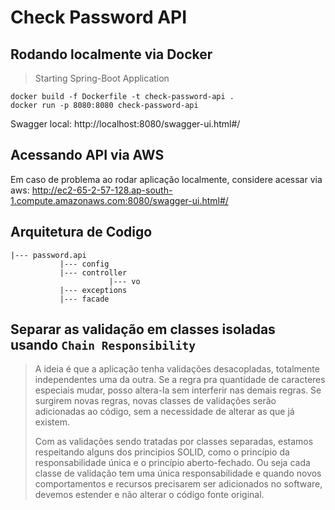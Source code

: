 # Check Password API 


## Rodando localmente via Docker


> Starting Spring-Boot Application
```shell
docker build -f Dockerfile -t check-password-api .
docker run -p 8080:8080 check-password-api
```
Swagger local: http://localhost:8080/swagger-ui.html#/
## Acessando API via AWS

Em caso de problema ao rodar aplicação localmente, considere acessar via aws: http://ec2-65-2-57-128.ap-south-1.compute.amazonaws.com:8080/swagger-ui.html#/



## Arquitetura de Codigo

```
|--- password.api
           |--- config
           |--- controller          
                      |--- vo
           |--- exceptions
           |--- facade
```                                                       

## Separar as validação em classes isoladas usando  `Chain Responsibility`
>  A ideia é que a aplicação tenha validações desacopladas, totalmente independentes uma da outra.
>  Se a regra pra quantidade de caracteres especiais mudar, posso altera-la sem interferir nas demais regras.
>  Se surgirem novas regras, novas classes de validações serão adicionadas ao código, 
>  sem a necessidade de alterar as que já existem.
> 
>  Com as validações sendo tratadas por classes separadas, estamos respeitando alguns dos principios SOLID, 
>  como o princípio da responsabilidade única e o princípio aberto-fechado.
>  Ou seja cada classe de validação tem uma única responsabilidade e 
>  quando novos comportamentos e recursos precisarem ser adicionados no software, devemos estender 
>  e não alterar o código fonte original.




